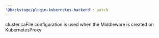 ```yaml
---
'@backstage/plugin-kubernetes-backend': patch
---
```


cluster.caFile configuration is used when the Middleware is created on KubernetesProxy
